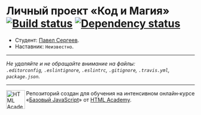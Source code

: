 # Личный проект «Код и Магия» [![Build status][travis-image]][travis-url] [![Dependency status][dependency-image]][dependency-url]

* Студент: [Павел Сергеев](https://up.htmlacademy.ru/javascript/5/user/128674).
* Наставник: `Неизвестно`.

---

_Не удаляйте и не обращайте внимание на файлы:_<br>
_`.editorconfig`, `.eslintignore`, `.eslintrc`, `.gitignore`, `.travis.yml`, `package.json`._

---

<a href="https://htmlacademy.ru/intensive/javascript"><img align="left" width="50" height="50" title="HTML Academy" src="https://up.htmlacademy.ru/static/img/intensive/javascript/logo-for-github.svg"></a>

Репозиторий создан для обучения на интенсивном онлайн‑курсе «[Базовый JavaScript](https://htmlacademy.ru/intensive/javascript)» от [HTML Academy](https://htmlacademy.ru).

[travis-image]: https://travis-ci.org/htmlacademy-javascript/128674-code-and-magick.svg?branch=master
[travis-url]: https://travis-ci.org/htmlacademy-javascript/128674-code-and-magick
[dependency-image]: https://david-dm.org/htmlacademy-javascript/128674-code-and-magick.svg?style=flat-square
[dependency-url]: https://david-dm.org/htmlacademy-javascript/128674-code-and-magick
